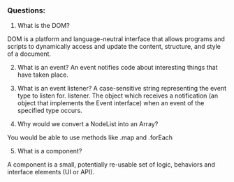 ### Questions:
1. What is the DOM?

DOM is a platform and language-neutral interface that allows programs and scripts to dynamically access and update the content, structure, and style of a document.

2. What is an event?
An event notifies code about interesting things that have taken place.

3. What is an event listener?
A case-sensitive string representing the event type to listen for. listener. The object which receives a notification (an object that implements the Event interface) when an event of the specified type occurs. 

4. Why would we convert a NodeList into an Array?

You would be able to use methods like .map and .forEach

5. What is a component? 

A component is a small, potentially re-usable set of logic, behaviors and interface elements (UI or API). 
